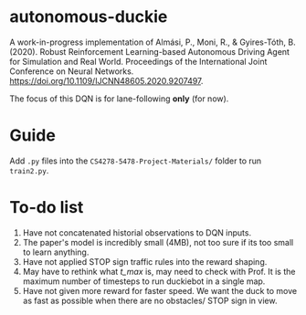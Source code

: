# autonomous-duckie

A work-in-progress implementation of Almási, P., Moni, R., & Gyires-Tóth, B. (2020). Robust Reinforcement Learning-based Autonomous Driving Agent for Simulation and Real World. Proceedings of the International Joint Conference on Neural Networks. https://doi.org/10.1109/IJCNN48605.2020.9207497.

The focus of this DQN is for lane-following **only** (for now).

# Guide
Add `.py` files into the `CS4278-5478-Project-Materials/` folder to run `train2.py`.

# To-do list
1) Have not concatenated historial observations to DQN inputs.
2) The paper's model is incredibly small (4MB), not too sure if its too small to learn anything.
3) Have not applied STOP sign traffic rules into the reward shaping.
4) May have to rethink what *t_max* is, may need to check with Prof. It is the maximum number of timesteps to run duckiebot in a single map.
5) Have not given more reward for faster speed. We want the duck to move as fast as possible when there are no obstacles/ STOP sign in view.
